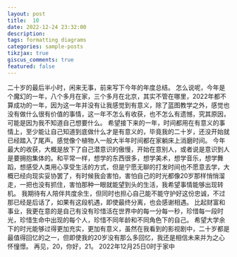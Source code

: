 ```yaml
---
layout: post
title:  10
date: 2022-12-24 23:32:00
description: 
tags: formatting diagrams
categories: sample-posts
tikzjax: true
giscus_comments: true
featured: false
---
```

二十岁的最后半小时，闲来无事，前来写下今年的年度总结。
怎么说呢，今年是个魔幻的一年，八个多月在家，三个多月在北京，其实不管在哪里，2022年都不算成功的一年，因为这一年并没有让我感觉到有意义，除了蓝图教学之外，感觉也没有做什么很有价值的事情，这一年不怎么有收获，也不怎么有遗憾，究其原因，可能是因为我不知道自己想要什么。
希望接下来的一年，时间都用在有意义的事情上，至少能让自己知道到底做什么才是有意义的，毕竟我的二十岁，还没开始就已经踏入了尾声。感觉像个植物人一般大半年时间都在家躺床上消磨时间。
今年最大的收获，大概是放下了自己潜意识的傲慢，开始在意别人，或者说是意识到人是要拥抱集体的。和平常一样，想学的东西很多，想学美术，想学音乐，想学舞蹈，想感受人类用心享受生活的方式，但是宁愿无聊的打发时间也不愿意去学，大概已经向现实妥协罢了，有时候我会害怕，害怕自己的时光都像20岁那样悄悄溜走，一把也没有抓住，害怕那种一眼就能望到头的生活，我希望事情能够出现转机。
我期待有人陪伴共度余生，但同时也担心自己能不能守护好这份忠诚，不过那已经是后话了，如果有这段机遇，即使最终分离，也会感谢相遇。
比起财富和事业，我更在意的是自己有没有珍惜活在世界中的每一分每一秒，珍惜每一段时光，珍惜生命中出现的每个人，珍惜不同年龄和不同角色下的自己。
希望大学余下的时光能够过得更加充实，更加有意义，虽然在我看到的影视剧中，二十岁都是最值得回忆的之一，但即使我的20岁没有那么多回忆，我还是相信未来并为之心怀憧憬。
再见，20，你好，21。
2022年12月25日0时于家中